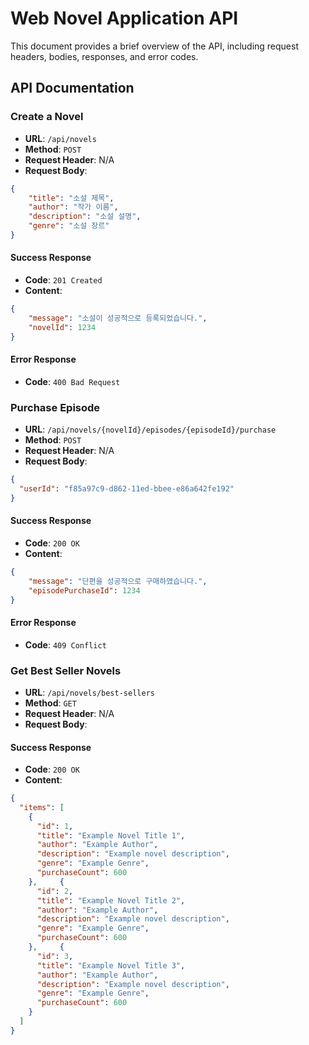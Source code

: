 # Web Novel Application API

This document provides a brief overview of the API, including request headers, bodies, responses, and error codes.

## API Documentation

### Create a Novel

- **URL**: `/api/novels`
- **Method**: `POST`
- **Request Header**: N/A
- **Request Body**:

```json
{
    "title": "소설 제목",
    "author": "작가 이름",
    "description": "소설 설명",
    "genre": "소설 장르"
}
```

#### Success Response

- **Code**: `201 Created`
- **Content**:

```json
{
    "message": "소설이 성공적으로 등록되었습니다.",
    "novelId": 1234
}
```

#### Error Response

- **Code**: `400 Bad Request`


### Purchase Episode

- **URL**: `/api/novels/{novelId}/episodes/{episodeId}/purchase`
- **Method**: `POST`
- **Request Header**: N/A
- **Request Body**:

```json
{
  "userId": "f85a97c9-d862-11ed-bbee-e86a642fe192"
}
```

#### Success Response

- **Code**: `200 OK`
- **Content**:

```json
{
    "message": "단편을 성공적으로 구매하였습니다.",
    "episodePurchaseId": 1234
}
```

#### Error Response

- **Code**: `409 Conflict`


### Get Best Seller Novels
- **URL**: `/api/novels/best-sellers`
- **Method**: `GET`
- **Request Header**: N/A
- **Request Body**:

#### Success Response

- **Code**: `200 OK`
- **Content**:

```json
{
  "items": [
    {
      "id": 1,
      "title": "Example Novel Title 1",
      "author": "Example Author",
      "description": "Example novel description",
      "genre": "Example Genre",
      "purchaseCount": 600
    },     {
      "id": 2,
      "title": "Example Novel Title 2",
      "author": "Example Author",
      "description": "Example novel description",
      "genre": "Example Genre",
      "purchaseCount": 600
    },     {
      "id": 3,
      "title": "Example Novel Title 3",
      "author": "Example Author",
      "description": "Example novel description",
      "genre": "Example Genre",
      "purchaseCount": 600
    }
  ]
}
```
